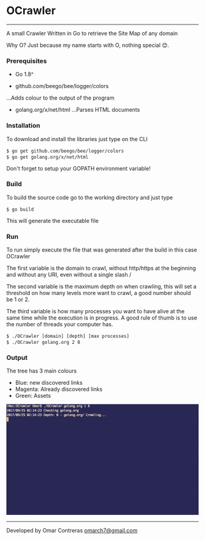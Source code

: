 # OCrawler

---

A small Crawler Written in Go to retrieve the Site Map of any domain

Why O? Just because my name starts with O, nothing special 😊.

### Prerequisites

* Go 1.8^

* github.com/beego/bee/logger/colors

...Adds colour to the output of the program

* golang.org/x/net/html
...Parses HTML documents

### Installation

To download and install the libraries just type on the CLI

```
$ go get github.com/beego/bee/logger/colors
$ go get golang.org/x/net/html
```

Don't forget to setup your GOPATH environment variable!

### Build

To build the source code go to the working directory and just type

```
$ go build
```

This will generate the executable file

### Run

To run simply execute the file that was generated after the build in this case OCrawler

The first variable is the domain to crawl, without http/https at the beginning and without any URI, even without a single slash /

The second variable is the maximum depth on when crawling, this will set a threshold on how many levels more want to crawl, a good number should be 1 or 2.

The third variable is how many processes you want to have alive at the same time while the execution is in progress.
A good rule of thumb is to use the number of threads your computer has.

```
$ ./OCrawler [domain] [depth] [max processes]
$ ./OCrawler golang.org 2 8
```

### Output

The tree has 3 main colours

* Blue: new discovered links
* Magenta: Already discovered links
* Green: Assets

<div style="text-align:center"><img src ="demo.gif" /></div>

---

Developed by Omar Contreras [omarch7@gmail.com](mailto:omarch7@gmail.com)
